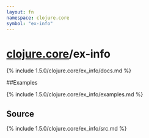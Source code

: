 ```yaml
---
layout: fn
namespace: clojure.core
symbol: "ex-info"
---
```


# [clojure.core](../)/ex-info

{% include 1.5.0/clojure.core/ex_info/docs.md %}

##Examples

{% include 1.5.0/clojure.core/ex_info/examples.md %}
## Source
{% include 1.5.0/clojure.core/ex_info/src.md %}


